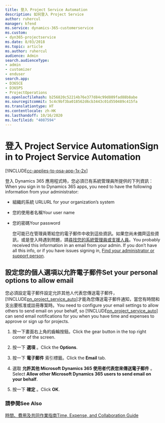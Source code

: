 ```yaml
---
title: 登入 Project Service Automation
description: 如何登入 Project Service
author: ruhercul
manager: kfend
ms.service: dynamics-365-customerservice
ms.custom:
- dyn365-projectservice
ms.date: 8/03/2018
ms.topic: article
ms.author: ruhercul
audience: Admin
search.audienceType:
- admin
- customizer
- enduser
search.app:
- D365CE
- D365PS
- ProjectOperations
ms.openlocfilehash: b256820c52214b76e377d84c99d809fad88b8abe
ms.sourcegitcommit: 5c4c9bf3ba018562d6cb3443c01d550489c415fa
ms.translationtype: HT
ms.contentlocale: zh-HK
ms.lasthandoff: 10/16/2020
ms.locfileid: "4087594"
---
```

# <a name="sign-in-to-project-service-automation"></a><span data-ttu-id="ee808-103">登入 Project Service Automation</span><span class="sxs-lookup"><span data-stu-id="ee808-103">Sign in to Project Service Automation</span></span>

[!INCLUDE[cc-applies-to-psa-app-1x-2x](../includes/cc-applies-to-psa-app-1x-2x.md)]

<span data-ttu-id="ee808-104">登入 Dynamics 365 應用程式時，您必須已有系統管理員所提供的下列資訊：</span><span class="sxs-lookup"><span data-stu-id="ee808-104">When you sign in to Dynamics 365 apps, you need to have the following information from your administrator:</span></span>  
  
- <span data-ttu-id="ee808-105">組織的系統 URL</span><span class="sxs-lookup"><span data-stu-id="ee808-105">URL for your organization’s system</span></span>  
  
- <span data-ttu-id="ee808-106">您的使用者名稱</span><span class="sxs-lookup"><span data-stu-id="ee808-106">Your user name</span></span>  
  
- <span data-ttu-id="ee808-107">您的密碼</span><span class="sxs-lookup"><span data-stu-id="ee808-107">Your password</span></span>  
  
  <span data-ttu-id="ee808-108">您可能已在管理員寄給您的電子郵件中收到這些資訊。如果您尚未備齊這些資訊，或是登入時遇到問題，請[尋找您的系統管理員或支援人員](https://docs.microsoft.com/dynamics365/customerengagement/on-premises/basics/find-administrator-support)。</span><span class="sxs-lookup"><span data-stu-id="ee808-108">You probably received this information in an email from your admin. If you don’t have all this info, or if you have issues signing in, [Find your administrator or support person](https://docs.microsoft.com/dynamics365/customerengagement/on-premises/basics/find-administrator-support).</span></span>  
  
## <a name="set-your-personal-options-to-allow-email"></a><span data-ttu-id="ee808-109">設定您的個人選項以允許電子郵件</span><span class="sxs-lookup"><span data-stu-id="ee808-109">Set your personal options to allow email</span></span>  
 <span data-ttu-id="ee808-110">您必須設定電子郵件設定允許其他人代表您傳送電子郵件，[!INCLUDE[pn_project_service_auto](../includes/pn-project-service-auto.md)]才能為您傳送電子郵件通知，當您有時間和支出要核准或註冊專案時。</span><span class="sxs-lookup"><span data-stu-id="ee808-110">You need to configure your email settings to allow others to send email on your behalf, so [!INCLUDE[pn_project_service_auto](../includes/pn-project-service-auto.md)] can send email notifications for you when you have time and expenses to approve or sign up for projects.</span></span>  
  
1.  <span data-ttu-id="ee808-111">按一下畫面右上角的齒輪按鈕。</span><span class="sxs-lookup"><span data-stu-id="ee808-111">Click the gear button in the top right corner of the screen.</span></span>  
  
2.  <span data-ttu-id="ee808-112">按一下 **選項** 。</span><span class="sxs-lookup"><span data-stu-id="ee808-112">Click the **Options**.</span></span>  
  
3.  <span data-ttu-id="ee808-113">按一下 **電子郵件** 索引標籤。</span><span class="sxs-lookup"><span data-stu-id="ee808-113">Click the **Email** tab.</span></span>  
  
4.  <span data-ttu-id="ee808-114">選取 **允許其他 Microsoft Dynamics 365 使用者代表您來傳送電子郵件** 。</span><span class="sxs-lookup"><span data-stu-id="ee808-114">Select **Allow other Microsoft Dynamics 365 users to send email on your behalf**.</span></span>  
  
5.  <span data-ttu-id="ee808-115">按一下 **確定** 。</span><span class="sxs-lookup"><span data-stu-id="ee808-115">Click **OK**.</span></span>  
  
### <a name="see-also"></a><span data-ttu-id="ee808-116">請參閱</span><span class="sxs-lookup"><span data-stu-id="ee808-116">See Also</span></span>  
 [<span data-ttu-id="ee808-117">時間、費用及共同作業指南</span><span class="sxs-lookup"><span data-stu-id="ee808-117">Time, Expense, and Collaboration Guide</span></span>](../psa/time-expense-collaboration-guide.md)
